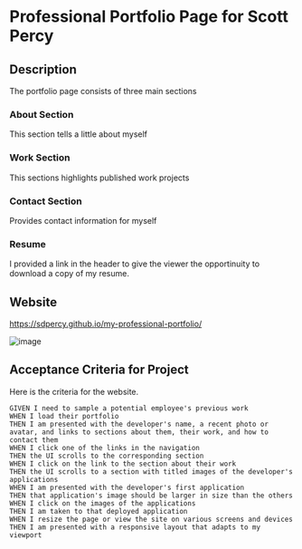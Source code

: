 # Professional Portfolio Page for Scott Percy

## Description
The portfolio page consists of three main sections

### About Section
This section tells a little about myself

### Work Section
This sections highlights published work projects

### Contact Section
Provides contact information for myself

### Resume
I provided a link in the header to give the viewer the opportinuity to download a copy of my resume.

## Website
https://sdpercy.github.io/my-professional-portfolio/

![image](https://user-images.githubusercontent.com/78440638/116813232-6c131500-ab2d-11eb-96c1-66c90f6433fb.png)


## Acceptance Criteria for Project

Here is the criteria for the website.
```
GIVEN I need to sample a potential employee's previous work
WHEN I load their portfolio
THEN I am presented with the developer's name, a recent photo or avatar, and links to sections about them, their work, and how to contact them
WHEN I click one of the links in the navigation
THEN the UI scrolls to the corresponding section
WHEN I click on the link to the section about their work
THEN the UI scrolls to a section with titled images of the developer's applications
WHEN I am presented with the developer's first application
THEN that application's image should be larger in size than the others
WHEN I click on the images of the applications
THEN I am taken to that deployed application
WHEN I resize the page or view the site on various screens and devices
THEN I am presented with a responsive layout that adapts to my viewport

